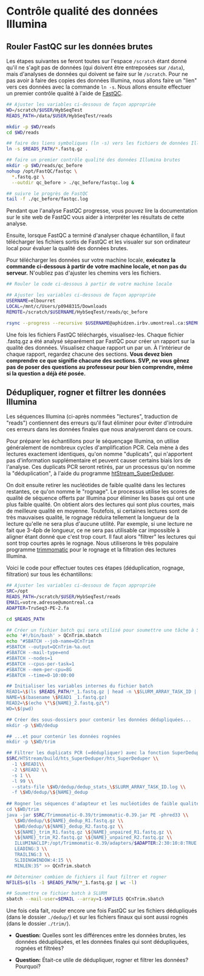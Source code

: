# Contrôle qualité des données Illumina

## Rouler FastQC sur les données brutes

Les étapes suivantes se feront toutes sur l'espace `/scratch` étant donné qu'il ne s'agit pas de données 
(qui doivent être entreposées sur `/data`), mais d'analyses de données qui doivent se faire sur le 
`/scratch`. Pour ne pas avoir à faire des copies des données Illumina, nous allons faire un "lien" 
vers ces données avec la commande `ln -s`. Nous allons ensuite effectuer un premier contrôle qualité 
à l'aide de [FastQC](https://www.bioinformatics.babraham.ac.uk/projects/fastqc/).  
```bash
## Ajuster les variables ci-dessous de façon appropriée
WD=/scratch/$USER/HybSeqTest
READS_PATH=/data/$USER/HybSeqTest/reads

mkdir -p $WD/reads
cd $WD/reads

## faire des liens symboliques (ln -s) vers les fichiers de données Illumina
ln -s $READS_PATH/*.fastq.gz .

## faire un premier contrôle qualité des données Illumina brutes
mkdir -p $WD/reads/qc_before
nohup /opt/FastQC/fastqc \
  *.fastq.gz \
  --outdir qc_before > ./qc_before/fastqc.log &

## suivre le progrès de FastQC
tail -f ./qc_before/fastqc.log

```

Pendant que l'analyse FastQC progresse, vous pouvez lire la documentation sur le site web de FastQC 
vous aider à interpréter les résultats de cette analyse.

Ensuite, lorsque FastQC a terminé d'analyser chaque échantillon, il faut télécharger les fichiers sortis 
de FastQC et les visualer sur son ordinateur local pour évaluer la qualité des données brutes.

Pour télécharger les données sur votre machine locale, **exécutez la commande ci-dessous à partir de** 
**votre machine locale, et non pas du serveur.** N'oubliez pas d'ajuster les chemins vers les fichiers.  
```bash
## Rouler le code ci-dessous à partir de votre machine locale

## Ajuster les variables ci-dessous de façon appropriée
USERNAME=elbourret
LOCAL=/mnt/c/Users/p0948315/Downloads
REMOTE=/scratch/$USERNAME/HybSeqTest/reads/qc_before

rsync --progress --recursive $USERNAME@aphidzen.irbv.umontreal.ca:$REMOTE $LOCAL/

```

Une fois les fichiers FastQC téléchargés, visualisez-les. Chaque fichier .fastq.gz a été analysé 
séparément par FastQC pour créer un rapport sur la qualité des données. Visualisez chaque rapport un 
par un. À l'intérieur de chaque rapport, regardez chacune des sections. **Vous devez bien comprendre** 
**ce que signifie chacune des sections. SVP, ne vous gênez pas de poser des questions au professeur pour** 
**bien comprendre, même si la question a déjà été posée.**

## Dédupliquer, rogner et filtrer les données Illumina

Les séquences Illumina (ci-après nommées "lectures", traduction de "reads") contiennent des erreurs 
qu'il faut éliminer pour éviter d'introduire ces erreurs dans les données finales que nous analyseront 
dans ce cours.

Pour préparer les échantillons pour le séquençage Illumina, on utilise généralement de nombreux cycles 
d'amplification PCR. Cela mène à des lectures exactement identiques, qu'on nomme "duplicats", qui 
n'apportent pas d'information supplémentaire et peuvent causer certains biais lors de l'analyse. Ces
duplicats PCR seront retirés, par un processus qu'on nomme la "déduplication", à l'aide du programme 
[htStream_SuperDeduper](https://s4hts.github.io/HTStream/).

On doit ensuite retirer les nucléotides de faible qualité dans les lectures restantes, ce qu'on nomme 
le "rognage". Le processus utilise les scores de qualité de séquence offerts par Illumina pour éliminer 
les bases qui ont une plus faible qualité. On obtient alors des lectures qui sont plus courtes, mais de
meilleure qualité en moyenne. Toutefois, si certaines lectures sont de très mauvaises qualité, le rognage 
réduira tellement la longueur de la lecture qu'elle ne sera plus d'aucune utilité. Par exemple, si une 
lecture ne fait que 3-4pb de longueur, ce ne sera pas utilisable car impossible à aligner étant donné que
c'est trop court. Il faut alors "filtrer" les lectures qui sont trop courtes après le rognage. Nous 
utiliserons le très populaire programme [trimmomatic](http://www.usadellab.org/cms/?page=trimmomatic) pour 
le rognage et la filtration des lectures Illumina.

Voici le code pour effectuer toutes ces étapes (déduplication, rognage, filtration) sur tous les échantillons:
```bash
## Ajuster les variables ci-dessous de façon appropriée
SRC=/opt
READS_PATH=/scratch/$USER/HybSeqTest/reads
EMAIL=votre.adresse@umontreal.ca
ADAPTER=TruSeq3-PE-2.fa

cd $READS_PATH

## Créer un fichier batch qui sera utilisé pour soumettre une tâche à SLURM
echo '#!/bin/bash' > QCnTrim.sbatch
echo "#SBATCH --job-name=QCnTrim
#SBATCH --output=QCnTrim-%a.out
#SBATCH --mail-type=end
#SBATCH --nodes=1
#SBATCH --cpus-per-task=1
#SBATCH --mem-per-cpu=8G
#SBATCH --time=0-10:00:00

## Initialiser les variables internes du fichier batch
READ1=\$(ls $READS_PATH/*_1.fastq.gz | head -n \$SLURM_ARRAY_TASK_ID | tail -1)
NAME=\$(basename \$READ1 _1.fastq.gz)
READ2=\$(echo \"\${NAME}_2.fastq.gz\")
WD=\$(pwd)

## Créer des sous-dossiers pour contenir les données dédupliquées...
mkdir -p \$WD/dedup

## ...et pour contenir les données rognées
mkdir -p \$WD/trim

## Filtrer les duplicats PCR (=dédupliquer) avec la fonction SuperDeduper de HTStream
$SRC/HTStream/build/hts_SuperDeduper/hts_SuperDeduper \\
  -1 \$READ1\\
  -2 \$READ2 \\
  -s 1 \\
  -l 99 \\
  --stats-file \$WD/dedup/dedup_stats_\$SLURM_ARRAY_TASK_ID.log \\
  -f \$WD/dedup/\${NAME}_dedup
  
## Rogner les séquences d'adapteur et les nucléotides de faible qualité
cd \$WD/trim
java -jar $SRC/Trimmomatic-0.39/trimmomatic-0.39.jar PE -phred33 \\
   \$WD/dedup/\${NAME}_dedup_R1.fastq.gz \\
   \$WD/dedup/\${NAME}_dedup_R2.fastq.gz \\
   \${NAME}_trim_R1.fastq.gz \${NAME}_unpaired_R1.fastq.gz \\
   \${NAME}_trim_R2.fastq.gz \${NAME}_unpaired_R2.fastq.gz \\
   ILLUMINACLIP:/opt/Trimmomatic-0.39/adapters/$ADAPTER:2:30:10:8:TRUE \\
   LEADING:3 \\
   TRAILING:3 \\
   SLIDINGWINDOW:4:15 \\
   MINLEN:35" >> QCnTrim.sbatch

## Déterminer combien de fichiers il faut filtrer et rogner
NFILES=$(ls -1 $READS_PATH/*_1.fastq.gz | wc -l)

## Soumettre ce fichier batch à SLURM
sbatch --mail-user=$EMAIL --array=1-$NFILES QCnTrim.sbatch

```

Une fois cela fait, rouler encore une fois FastQC sur les fichiers dédupliqués (dans le dossier `./dedup/`) 
et sur les fichiers finaux qui sont aussi rognés (dans le dossier `./trim/`). 

- **Question:** Quelles sont les différences entre les données brutes, les données dédupliquées, et les 
données finales qui sont dédupliquées, rognées et filtrées?

- **Question:** Était-ce utile de dédupliquer, rogner et filtrer les données? Pourquoi?

